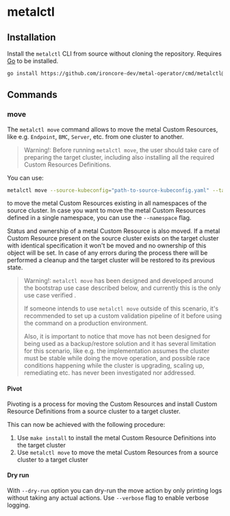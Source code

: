 # metalctl

## Installation

Install the `metalctl` CLI from source without cloning the repository. Requires [Go](https://go.dev) to be installed.

```bash
go install https://github.com/ironcore-dev/metal-operator/cmd/metalctl@latest
```

## Commands

### move

The `metalctl move` command allows to move the metal Custom Resources, like e.g. `Endpoint`, `BMC`, `Server`, etc. from one
cluster to another.

> Warning!:
> Before running `metalctl move`, the user should take care of preparing the target cluster, including also installing
> all the required Custom Resources Definitions.

You can use:

```bash
metalctl move --source-kubeconfig="path-to-source-kubeconfig.yaml" --target-kubeconfig="path-to-target-kubeconfig.yaml"
```
to move the metal Custom Resources existing in all namespaces of the source cluster. In case you want to move the metal
Custom Resources defined in a single namespace, you can use the `--namespace` flag.

Status and ownership of a metal Custom Resource is also moved. If a metal Custom Resource present on the source cluster
exists on the target cluster with identical specification it won't be moved and no ownership of this object will be
set. In case of any errors during the process there will be performed a cleanup and the target cluster will be restored
to its previous state.

> Warning!: 
`metalctl move` has been designed and developed around the bootstrap use case described below, and currently this is
the only use case verified .
>
>If someone intends to use `metalctl move` outside of this scenario, it's recommended to set up a custom validation
pipeline of it before using the command on a production environment.
>
>Also, it is important to notice that move has not been designed for being used as a backup/restore solution and it has
several limitation for this scenario, like e.g. the implementation assumes the cluster must be stable while doing the
move operation, and possible race conditions happening while the cluster is upgrading, scaling up, remediating etc. has
never been investigated nor addressed.

#### Pivot

Pivoting is a process for moving the Custom Resources and install Custom Resource Definitions from a source cluster to
a target cluster.
 
This can now be achieved with the following procedure:

1. Use `make install` to install the metal Custom Resource Definitions into the target cluster
2. Use `metalctl move` to move the metal Custom Resources from a source cluster to a target cluster

#### Dry run

With `--dry-run` option you can dry-run the move action by only printing logs without taking any actual actions. Use
`--verbose` flag to enable verbose logging.
